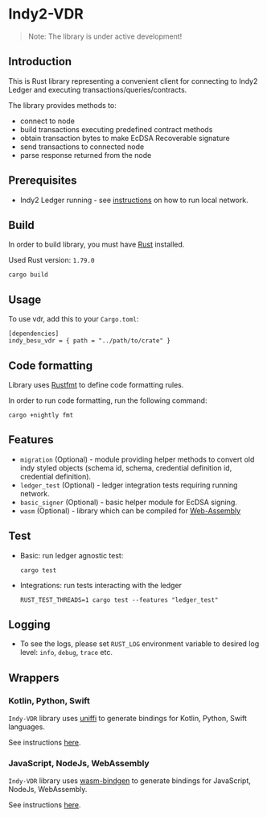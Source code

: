 # Indy2-VDR

> Note: The library is under active development!

## Introduction

This is Rust library representing a convenient client for connecting to Indy2 Ledger and executing
transactions/queries/contracts.

The library provides methods to:

- connect to node
- build transactions executing predefined contract methods
- obtain transaction bytes to make EcDSA Recoverable signature
- send transactions to connected node
- parse response returned from the node

## Prerequisites

- Indy2 Ledger running - see [instructions](../README.md) on how to run local network.

## Build

In order to build library, you must have [Rust](https://rustup.rs/) installed. 

Used Rust version: `1.79.0`

```
cargo build
```

## Usage

To use vdr, add this to your `Cargo.toml`:

```
[dependencies]
indy_besu_vdr = { path = "../path/to/crate" }
```

## Code formatting

Library uses [Rustfmt](https://rust-lang.github.io/rustfmt/?version=v1.6.0&search=) to define code formatting rules.

In order to run code formatting, run the following command:
```
cargo +nightly fmt
```

## Features

- `migration` (Optional) - module providing helper methods to convert old indy styled objects (schema id, schema,
  credential definition id, credential definition).
- `ledger_test` (Optional) - ledger integration tests requiring running network.
- `basic_signer` (Optional) - basic helper module for EcDSA signing.
- `wasm` (Optional) - library which can be compiled for [Web-Assembly](https://rustwasm.github.io/book/)

## Test

- Basic: run ledger agnostic test:
  ```
  cargo test
  ```

- Integrations: run tests interacting with the ledger
  ```
  RUST_TEST_THREADS=1 cargo test --features "ledger_test"
  ```

## Logging

- To see the logs, please set `RUST_LOG` environment variable to desired log level: `info`, `debug`, `trace` etc.

## Wrappers

### Kotlin, Python, Swift

`Indy-VDR` library uses [uniffi](https://mozilla.github.io/uniffi-rs/) to generate bindings for Kotlin, Python, Swift languages.

See instructions [here](./uniffi/README.md).

### JavaScript, NodeJs, WebAssembly

`Indy-VDR` library uses [wasm-bindgen](https://rustwasm.github.io/wasm-bindgen/) to generate bindings for JavaScript, NodeJs, WebAssembly.

See instructions [here](./wasm/README.md).
